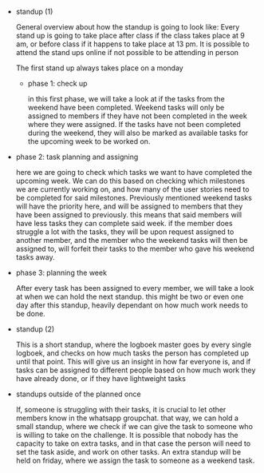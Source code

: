 - standup (1)

  General overview about how the standup is going to look like:
  Every stand up is going to take place after class if the class takes place at 9 am, or before class if it happens to take place at 13 pm. It is possible to attend the stand ups online if not possible to be attending in person

  The first stand up always takes place on a monday

  - phase 1: check up

    in this first phase, we will take a look at if the tasks from the weekend have been completed. Weekend tasks will only be assigned to members if they have not been completed in the week where they were assigned. If the tasks have not been completed during the weekend, they will also be marked as available tasks for the upcoming week to be worked on.

 - phase 2: task planning and assigning 

   here we are going to check which tasks we want to have completed the upcoming week. We can do this based on checking which milestones we are currently working on, and how many of the user stories need to be completed for said milestones. Previously mentioned weekend tasks will have the priority here, and will be assigned to members that they have been assigned to previously. this means that said members will have less tasks they can complete said week. if the member does struggle a lot with the tasks, they will be upon request assigned to another member, and the member who the weekend tasks will then be assigned to, will forfeit their tasks to the member who gave his weekend tasks away.

  - phase 3: planning the week

    After every task has been assigned to every member, we will take a look at when we can hold the next standup. this might be two or even one day after this standup, heavily dependant on how much work needs to be done.

- standup (2)

  This is a short standup, where the logboek master goes by every single logboek, and checks on how much tasks the person has completed up until that point. This will give us an insight in how far everyone is, and if tasks can be assigned to different people based on how much work they have already done, or if they have lightweight tasks


- standups outside of the planned once

  If, someone is struggling with their tasks, it is crucial to let other members know in the whatsapp groupchat. that way, we can hold a small standup, where we check if we can give the task to someone who is willing to take on the challenge. It is possible that nobody has the capacity to take on extra tasks, and in that case the person will need to set the task aside, and work on other tasks. An extra standup will be held on friday, where we assign the task to someone as a weekend task.
